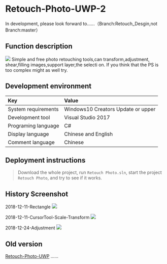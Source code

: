 # Retouch-Photo-UWP-2

 In development, please look forward to......（Branch:Retouch_Desgin,not Branch:master）


## Function description
![](https://github.com/ysdy44/Retouch-Photo-UWP-2/blob/master/ScreenShot/2019.1.11.PNG)
Simple and free photo retouching tools,can transform,adjustment, shear,filling images,support layer,the selecti on. If you think that the PS is too complex might as well try.


## Development environment

|Key|Value|
|:-|:-|
|System requirements| Windows10 Creators Update or upper|
|Development tool|Visual Studio 2017|
|Programing language|C#|
|Display language|Chinese and English|
|Comment language|Chinese|

## Deployment instructions

> Download the whole project, run `Retouch Photo.sln`, start the project `Retouch Photo`, and try to see if it works.

## History Screenshot
2018-12-11-Rectangle
![](https://github.com/ysdy44/Retouch-Photo-UWP-2/blob/master/ScreenShot/2018-12-11-Rectangle.gif)

2018-12-11-CursorTool-Scale-Transform
![](https://github.com/ysdy44/Retouch-Photo-UWP-2/blob/master/ScreenShot/2018-12-21-Scale.gif)


2018-12-24-Adjustment
![](https://github.com/ysdy44/Retouch-Photo-UWP-2/blob/master/ScreenShot/2018-12-24-Adjustment.gif)


## Old version
[Retouch-Photo-UWP](https://github.com/ysdy44/Retouch-Photo-UWP)
......
